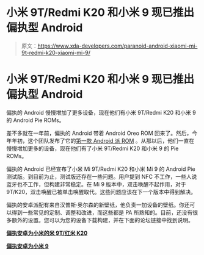 # 小米 9T/Redmi K20 和小米 9 现已推出偏执型 Android

> 原文：<https://www.xda-developers.com/paranoid-android-xiaomi-mi-9t-redmi-k20-xiaomi-mi-9/>

# 小米 9T/Redmi K20 和小米 9 现已推出偏执型 Android

偏执的 Android 慢慢增加了更多设备，现在他们有小米 9T/Redmi K20 和小米 9 的 Android Pie ROMs。

差不多就在一年前，偏执的 Android 带着 Android Oreo ROM 回来了。然后，今年年初，这个团队发布了它的[第一款 Android 派 ROM](https://www.xda-developers.com/paranoid-android-android-pie-rom-xiaomi-poco-f1-xiaomi-mi-8-xiaomi-mi-6-xiaomi-mi-5-xiaomi-mi-mix-2s/) 。从那以后，他们一直在慢慢增加更多的设备，现在他们有了小米 9T/Redmi K20 和小米 9 的 Pie ROMs。

偏执的 Android 已经宣布了小米 Mi 9T/Redmi K20 和小米 Mi 9 的 Android Pie 测试版。到目前为止，测试版还存在一些问题。用户提到 NFC 不工作，一些人说蓝牙也不工作，但构建非常稳定。在 Mi 9 版本中，双击唤醒不起作用，对于 9T/K20，双击唤醒已被单击唤醒取代。这些问题应该在下一个版本中得到解决。

偏执的安卓派配有来自汉普斯·奥尔森的新壁纸，他负责一加设备的壁纸。你还可以得到一些常见的定制、调整和改进，而这些都是 PA 所熟知的。目前，还没有很多额外的设置。您可以为您的设备下载构建，并在下面的论坛链接中找到说明。

[**偏执安卓为小米的米 9T/红米 K20**](https://forum.xda-developers.com/mi-9t/development/paranoid-android-pie-beta-xiaomi-mi-9t-t3955406)

**[偏执安卓为小米 9](https://forum.xda-developers.com/Mi-9/development/paranoid-android-pie-beta-xiaomi-mi-9-t3955522/page3)**
